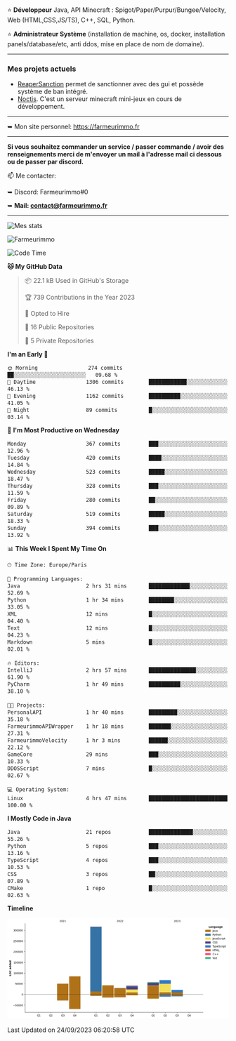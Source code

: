 ⭐ **Développeur** Java, API Minecraft : Spigot/Paper/Purpur/Bungee/Velocity, Web (HTML,CSS,JS/TS), C++, SQL, Python.

⭐ **Administrateur Système** (installation de machine, os, docker, installation panels/database/etc, anti ddos, mise en place de nom de domaine).

---

### Mes projets actuels
- [ReaperSanction](https://www.spigotmc.org/resources/reapersanction.89580/) permet de sanctionner avec des gui et possède système de ban intégré.
- [Noctis](https://discord.gg/ydRurvUJ8U). C'est un serveur minecraft mini-jeux en cours de développement.

---

➥ Mon site personnel: https://farmeurimmo.fr

---

**Si vous souhaitez commander un service / passer commande / avoir des renseignements merci de m'envoyer un mail à l'adresse mail ci dessous ou de passer par discord.**

📫 Me contacter:
 
   ➥ Discord: Farmeurimmo#0
   
   ➥ **Mail: contact@farmeurimmo.fr**

---

![Mes stats](https://github-readme-stats.farmeurimmo.fr/api?username=Farmeurimmo&count_private=true&show_icons=true&theme=radical)

<img src="https://komarev.com/ghpvc/?username=Farmeurimmo" alt="Farmeurimmo" />

<!--START_SECTION:waka-->
![Code Time](http://img.shields.io/badge/Code%20Time-922%20hrs%2012%20mins-blue)

**🐱 My GitHub Data** 

> 📦 22.1 kB Used in GitHub's Storage 
 > 
> 🏆 739 Contributions in the Year 2023
 > 
> 💼 Opted to Hire
 > 
> 📜 16 Public Repositories 
 > 
> 🔑 5 Private Repositories 
 > 
**I'm an Early 🐤** 

```text
🌞 Morning                274 commits         ██░░░░░░░░░░░░░░░░░░░░░░░   09.68 % 
🌆 Daytime                1306 commits        ████████████░░░░░░░░░░░░░   46.13 % 
🌃 Evening                1162 commits        ██████████░░░░░░░░░░░░░░░   41.05 % 
🌙 Night                  89 commits          █░░░░░░░░░░░░░░░░░░░░░░░░   03.14 % 
```
📅 **I'm Most Productive on Wednesday** 

```text
Monday                   367 commits         ███░░░░░░░░░░░░░░░░░░░░░░   12.96 % 
Tuesday                  420 commits         ████░░░░░░░░░░░░░░░░░░░░░   14.84 % 
Wednesday                523 commits         █████░░░░░░░░░░░░░░░░░░░░   18.47 % 
Thursday                 328 commits         ███░░░░░░░░░░░░░░░░░░░░░░   11.59 % 
Friday                   280 commits         ██░░░░░░░░░░░░░░░░░░░░░░░   09.89 % 
Saturday                 519 commits         █████░░░░░░░░░░░░░░░░░░░░   18.33 % 
Sunday                   394 commits         ███░░░░░░░░░░░░░░░░░░░░░░   13.92 % 
```


📊 **This Week I Spent My Time On** 

```text
🕑︎ Time Zone: Europe/Paris

💬 Programming Languages: 
Java                     2 hrs 31 mins       █████████████░░░░░░░░░░░░   52.69 % 
Python                   1 hr 34 mins        ████████░░░░░░░░░░░░░░░░░   33.05 % 
XML                      12 mins             █░░░░░░░░░░░░░░░░░░░░░░░░   04.40 % 
Text                     12 mins             █░░░░░░░░░░░░░░░░░░░░░░░░   04.23 % 
Markdown                 5 mins              █░░░░░░░░░░░░░░░░░░░░░░░░   02.01 % 

🔥 Editors: 
IntelliJ                 2 hrs 57 mins       ███████████████░░░░░░░░░░   61.90 % 
PyCharm                  1 hr 49 mins        ██████████░░░░░░░░░░░░░░░   38.10 % 

🐱‍💻 Projects: 
PersonalAPI              1 hr 40 mins        █████████░░░░░░░░░░░░░░░░   35.18 % 
FarmeurimmoAPIWrapper    1 hr 18 mins        ███████░░░░░░░░░░░░░░░░░░   27.31 % 
FarmeurimmoVelocity      1 hr 3 mins         ██████░░░░░░░░░░░░░░░░░░░   22.12 % 
GameCore                 29 mins             ███░░░░░░░░░░░░░░░░░░░░░░   10.33 % 
DDOSScript               7 mins              █░░░░░░░░░░░░░░░░░░░░░░░░   02.67 % 

💻 Operating System: 
Linux                    4 hrs 47 mins       █████████████████████████   100.00 % 
```

**I Mostly Code in Java** 

```text
Java                     21 repos            ██████████████░░░░░░░░░░░   55.26 % 
Python                   5 repos             ███░░░░░░░░░░░░░░░░░░░░░░   13.16 % 
TypeScript               4 repos             ███░░░░░░░░░░░░░░░░░░░░░░   10.53 % 
CSS                      3 repos             ██░░░░░░░░░░░░░░░░░░░░░░░   07.89 % 
CMake                    1 repo              █░░░░░░░░░░░░░░░░░░░░░░░░   02.63 % 
```



**Timeline**

![Lines of Code chart](https://raw.githubusercontent.com/Farmeurimmo/Farmeurimmo/main/assets/bar_graph.png)


 Last Updated on 24/09/2023 06:20:58 UTC
<!--END_SECTION:waka-->
